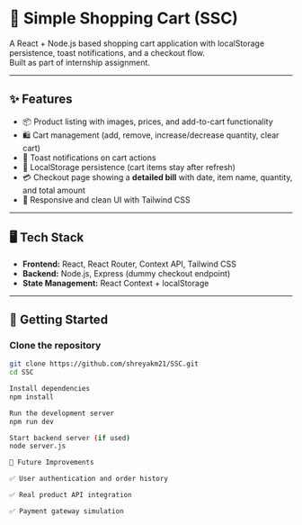 # 🛒 Simple Shopping Cart (SSC)

A React + Node.js based shopping cart application with localStorage persistence, toast notifications, and a checkout flow.  
Built as part of internship assignment.

---

## ✨ Features
- 📦 Product listing with images, prices, and add-to-cart functionality  
- 🛍️ Cart management (add, remove, increase/decrease quantity, clear cart)  
- 🔔 Toast notifications on cart actions  
- 💾 LocalStorage persistence (cart items stay after refresh)  
- 💳 Checkout page showing a **detailed bill** with date, item name, quantity, and total amount  
- 🎨 Responsive and clean UI with Tailwind CSS  

---

## 🖥️ Tech Stack
- **Frontend:** React, React Router, Context API, Tailwind CSS  
- **Backend:** Node.js, Express (dummy checkout endpoint)  
- **State Management:** React Context + localStorage  

---

## 🚀 Getting Started

### Clone the repository
```bash
git clone https://github.com/shreyakm21/SSC.git
cd SSC

Install dependencies
npm install

Run the development server
npm run dev

Start backend server (if used)
node server.js

📌 Future Improvements

✅ User authentication and order history

✅ Real product API integration

✅ Payment gateway simulation
